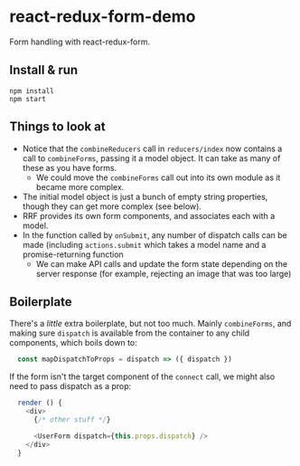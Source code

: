 # react-redux-form-demo

Form handling with react-redux-form.


## Install & run

```shell
npm install
npm start
```


## Things to look at

 - Notice that the `combineReducers` call in `reducers/index` now contains a call to `combineForms`, passing it a model object. It can take as many of these as you have forms.
   - We could move the `combineForms` call out into its own module as it became more complex.
 - The initial model object is just a bunch of empty string properties, though they can get more complex (see below).
 - RRF provides its own form components, and associates each with a model.
 - In the function called by `onSubmit`, any number of dispatch calls can be made (including `actions.submit` which takes a model name and a promise-returning function
   - We can make API calls and update the form state depending on the server response (for example, rejecting an image that was too large)


## Boilerplate

There's a _little_ extra boilerplate, but not too much. Mainly `combineForms`, and making sure `dispatch` is available from the container to any child components, which boils down to:

```js
  const mapDispatchToProps = dispatch => ({ dispatch })
```

If the form isn't the target component of the `connect` call, we might also need to pass dispatch as a prop:

```js
  render () {
    <div>
      {/* other stuff */}

      <UserForm dispatch={this.props.dispatch} />
    </div>
  }
```
